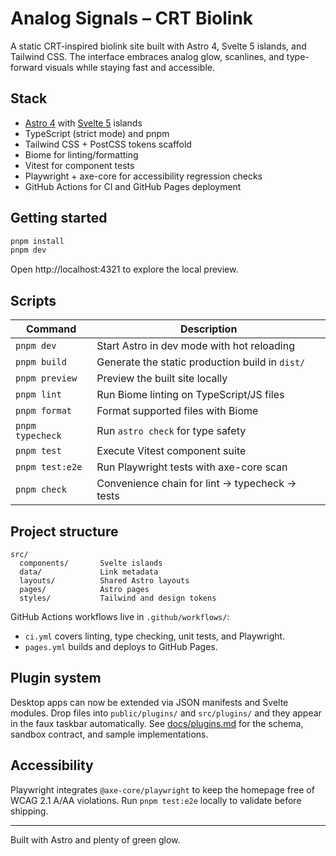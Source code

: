 # Analog Signals – CRT Biolink

A static CRT-inspired biolink site built with Astro 4, Svelte 5 islands, and Tailwind CSS. The interface embraces analog glow, scanlines, and type-forward visuals while staying fast and accessible.

## Stack

- [Astro 4](https://astro.build/) with [Svelte 5](https://svelte.dev/) islands
- TypeScript (strict mode) and pnpm
- Tailwind CSS + PostCSS tokens scaffold
- Biome for linting/formatting
- Vitest for component tests
- Playwright + axe-core for accessibility regression checks
- GitHub Actions for CI and GitHub Pages deployment

## Getting started

```bash
pnpm install
pnpm dev
```

Open http://localhost:4321 to explore the local preview.

## Scripts

| Command | Description |
| --- | --- |
| `pnpm dev` | Start Astro in dev mode with hot reloading |
| `pnpm build` | Generate the static production build in `dist/` |
| `pnpm preview` | Preview the built site locally |
| `pnpm lint` | Run Biome linting on TypeScript/JS files |
| `pnpm format` | Format supported files with Biome |
| `pnpm typecheck` | Run `astro check` for type safety |
| `pnpm test` | Execute Vitest component suite |
| `pnpm test:e2e` | Run Playwright tests with axe-core scan |
| `pnpm check` | Convenience chain for lint -> typecheck -> tests |

## Project structure

```
src/
  components/       Svelte islands
  data/             Link metadata
  layouts/          Shared Astro layouts
  pages/            Astro pages
  styles/           Tailwind and design tokens
```

GitHub Actions workflows live in `.github/workflows/`:
- `ci.yml` covers linting, type checking, unit tests, and Playwright.
- `pages.yml` builds and deploys to GitHub Pages.

## Plugin system

Desktop apps can now be extended via JSON manifests and Svelte modules. Drop files into `public/plugins/` and `src/plugins/` and they appear in the faux taskbar automatically. See [docs/plugins.md](docs/plugins.md) for the schema, sandbox contract, and sample implementations.

## Accessibility

Playwright integrates `@axe-core/playwright` to keep the homepage free of WCAG 2.1 A/AA violations. Run `pnpm test:e2e` locally to validate before shipping.

---

Built with Astro and plenty of green glow.

